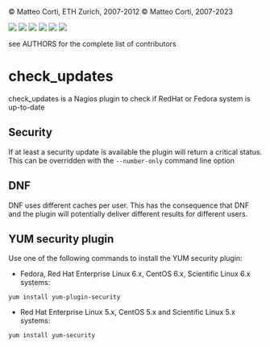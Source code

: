 
 &copy; Matteo Corti, ETH Zurich, 2007-2012
 &copy; Matteo Corti, 2007-2023

![](https://img.shields.io/github/v/release/matteocorti/check_updates)&nbsp;![](https://img.shields.io/github/downloads/matteocorti/check_updates/latest/total)&nbsp;![](https://img.shields.io/github/downloads/matteocorti/check_updates/total)&nbsp;![](https://img.shields.io/github/license/matteocorti/check_updates)&nbsp;![](https://img.shields.io/github/stars/matteocorti/check_updates)&nbsp;![](https://img.shields.io/github/forks/matteocorti/check_updates)


  see AUTHORS for the complete list of contributors

# check\_updates

check\_updates is a Nagios plugin to check if RedHat or Fedora system
is up-to-date

## Security

If at least a security update is available the plugin will return a critical status.
This can be overridden with the `--number-only` command line option

## DNF

DNF uses different caches per user. This has the consequence that DNF
and the plugin will potentially deliver different results for
different users.

## YUM security plugin

Use one of the following commands to install the YUM security plugin:

 - Fedora, Red Hat Enterprise Linux 6.x, CentOS 6.x, Scientific Linux 6.x systems:

```
yum install yum-plugin-security
```

 - Red Hat Enterprise Linux 5.x, CentOS 5.x and Scientific Linux 5.x systems:

```
yum install yum-security
```
